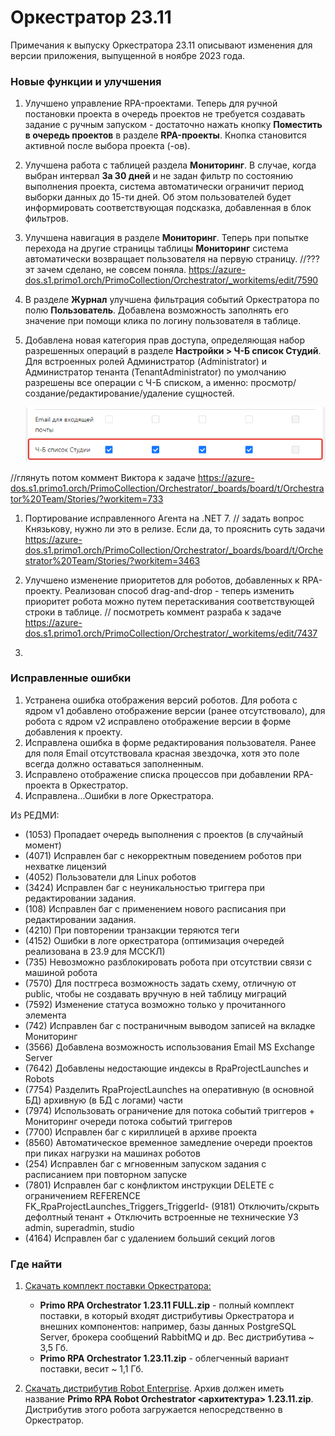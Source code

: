 # Оркестратор 23.11

Примечания к выпуску Оркестратора 23.11 описывают изменения для версии приложения, выпущенной в ноябре 2023 года.

### Новые функции и улучшения

1. Улучшено управление RPA-проектами. Теперь для ручной постановки проекта в очередь проектов не требуется создавать задание с ручным запуском - достаточно нажать кнопку **Поместить в очередь проектов** в разделе **RPA-проекты**. Кнопка становится активной после выбора проекта (-ов). 
1. Улучшена работа с таблицей раздела **Мониторинг**. В случае, когда выбран интервал **За 30 дней** и не задан фильтр по состоянию выполнения проекта, система автоматически ограничит период выборки данных до 15-ти дней. Об этом пользователей будет информировать соответствующая подсказка, добавленная в блок фильтров. 
1. Улучшена навигация в разделе **Мониторинг**. Теперь при попытке перехода на другие страницы таблицы **Мониторинг** система автоматически возвращает пользователя на первую страницу. 
//??? эт зачем сделано, не совсем поняла.  https://azure-dos.s1.primo1.orch/PrimoCollection/Orchestrator/_workitems/edit/7590
1. В разделе **Журнал** улучшена фильтрация событий Оркестратора по полю **Пользователь**. Добавлена возможность заполнять его значение при помощи клика по логину пользователя в таблице.
1. Добавлена новая категория прав доступа, определяющая набор разрешенных операций в разделе **Настройки > Ч-Б список Студий**. Для встроенных ролей Администратор (Administrator) и Администратор тенанта (TenantAdministrator) по умолчанию разрешены все операции с Ч-Б списком, а именно: просмотр/создание/редактирование/удаление сущностей.

   ![](<../../.gitbook/assets1/black-white-permissions.png>)

  //глянуть потом коммент Виктора к задаче https://azure-dos.s1.primo1.orch/PrimoCollection/Orchestrator/_boards/board/t/Orchestrator%20Team/Stories/?workitem=733

1. Портирование исправленного Агента на .NET 7.
   // задать вопрос Князькову, нужно ли это в релизе. Если да, то прояснить суть задачи https://azure-dos.s1.primo1.orch/PrimoCollection/Orchestrator/_boards/board/t/Orchestrator%20Team/Stories/?workitem=3463

1. Улучшено изменение приоритетов для роботов, добавленных к RPA-проекту. Реализован способ drag-and-drop - теперь изменить приоритет робота можно путем перетаскивания соответствующей строки в таблице.
   // посмотреть коммент разраба к задаче https://azure-dos.s1.primo1.orch/PrimoCollection/Orchestrator/_workitems/edit/7437

1.





### Исправленные ошибки

1. Устранена ошибка отображения версий роботов. Для робота с ядром v1 добавлено отображение версии (ранее отсутствовало), для робота с ядром v2 исправлено отображение версии в форме добавления к проекту.
1. Исправлена ошибка в форме редактирования пользователя. Ранее для поля Email отсутствовала красная звездочка, хотя это поле всегда должно оставаться заполненным.
1. Исправлено отображение списка процессов при добавлении RPA-проекта в Оркестратор. 
1. Исправлена...Ошибки в логе Оркестратора.



Из РЕДМИ:

- (1053) Пропадает очередь выполнения с проектов (в случайный момент)
- (4071) Исправлен баг с некорректным поведением роботов при нехватке лицензий
- (4052) Пользователи для Linux роботов
- (3424) Исправлен баг с неуникальностью триггера при редактировании задания. 
- (108) Исправлен баг с применением нового расписания при редактировании задания.
- (4210) При повторении транзакции теряются теги
- (4152) Ошибки в логе оркестратора (оптимизация очередей реализована в 23.9 для МССКЛ) 
- (735) Невозможно разблокировать робота при отсутствии связи с машиной робота 
- (7570) Для постгреса возможность задать схему, отличную от public, чтобы не создавать вручную в ней таблицу миграций
- (7592) Изменение статуса возможно только у прочитанного элемента
- (742) Исправлен баг с постраничным выводом записей на вкладке Мониторинг
- (3566) Добавлена возможность использования Email MS Exchange Server
- (7642) Добавлены недостающие индексы в RpaProjectLaunches и Robots
- (7754) Разделить RpaProjectLaunches на оперативную (в основной БД) архивную (в БД с логами) части
- (7974) Использовать ограничение для потока событий триггеров + Мониторинг очереди потока событий триггеров
- (7700) Исправлен баг с кириллицей в архиве проекта
- (8560) Автоматическое временное замедление очереди проектов при пиках нагрузки на машинах роботов
- (254) Исправлен баг с мгновенным запуском задания с расписанием при повторном запуске
- (7801) Исправлен баг с конфликтом инструкции DELETE с ограничением REFERENCE FK_RpaProjectLaunches_Triggers_TriggerId- (9181) Отключить/скрыть дефолтный тенант + Отключить встроенные не технические УЗ admin, superadmin, studio
- (4164) Исправлен баг с удалением больший секций логов



### Где найти
1. [Скачать комплект поставки Оркестратора:](https://disk.primo-rpa.ru/index.php/s/primo?path=%2FRelease%2FOrchestrator)
    * **Primo RPA Orchestrator 1.23.11 FULL.zip** - полный комплект поставки, в который входят дистрибутивы Оркестратора и внешних компонентов: например, базы данных PostgreSQL Server, брокера сообщений RabbitMQ и др. Вес дистрибутива ~ 3,5 Гб.
    * **Primo RPA Orchestrator 1.23.11.zip** - облегченный вариант поставки, весит ~ 1,1 Гб.

2. [Скачать дистрибутив Robot Enterprise](https://disk.primo-rpa.ru/index.php/s/primo?path=%2FRelease%2FRobot). Архив должен иметь название **Primo RPA Robot Orchestrator <архитектура> 1.23.11.zip**. Дистрибутив этого робота загружается непосредственно в Оркестратор.
